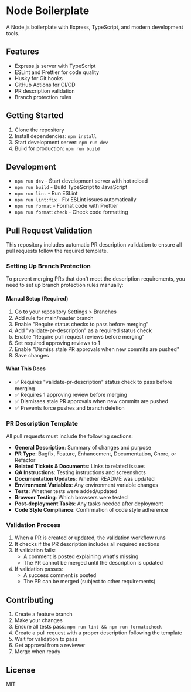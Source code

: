 # Node Boilerplate

A Node.js boilerplate with Express, TypeScript, and modern development tools.

## Features

- Express.js server with TypeScript
- ESLint and Prettier for code quality
- Husky for Git hooks
- GitHub Actions for CI/CD
- PR description validation
- Branch protection rules

## Getting Started

1. Clone the repository
2. Install dependencies: `npm install`
3. Start development server: `npm run dev`
4. Build for production: `npm run build`

## Development

- `npm run dev` - Start development server with hot reload
- `npm run build` - Build TypeScript to JavaScript
- `npm run lint` - Run ESLint
- `npm run lint:fix` - Fix ESLint issues automatically
- `npm run format` - Format code with Prettier
- `npm run format:check` - Check code formatting

## Pull Request Validation

This repository includes automatic PR description validation to ensure all pull requests follow the required template.

### Setting Up Branch Protection

To prevent merging PRs that don't meet the description requirements, you need to set up branch protection rules manually:

#### Manual Setup (Required)

1. Go to your repository Settings > Branches
2. Add rule for main/master branch
3. Enable "Require status checks to pass before merging"
4. Add "validate-pr-description" as a required status check
5. Enable "Require pull request reviews before merging"
6. Set required approving reviews to 1
7. Enable "Dismiss stale PR approvals when new commits are pushed"
8. Save changes

#### What This Does

- ✅ Requires "validate-pr-description" status check to pass before merging
- ✅ Requires 1 approving review before merging
- ✅ Dismisses stale PR approvals when new commits are pushed
- ✅ Prevents force pushes and branch deletion

### PR Description Template

All pull requests must include the following sections:

- **General Description**: Summary of changes and purpose
- **PR Type**: Bugfix, Feature, Enhancement, Documentation, Chore, or Refactor
- **Related Tickets & Documents**: Links to related issues
- **QA Instructions**: Testing instructions and screenshots
- **Documentation Updates**: Whether README was updated
- **Environment Variables**: Any environment variable changes
- **Tests**: Whether tests were added/updated
- **Browser Testing**: Which browsers were tested
- **Post-deployment Tasks**: Any tasks needed after deployment
- **Code Style Compliance**: Confirmation of code style adherence

### Validation Process

1. When a PR is created or updated, the validation workflow runs
2. It checks if the PR description includes all required sections
3. If validation fails:
   - A comment is posted explaining what's missing
   - The PR cannot be merged until the description is updated
4. If validation passes:
   - A success comment is posted
   - The PR can be merged (subject to other requirements)

## Contributing

1. Create a feature branch
2. Make your changes
3. Ensure all tests pass: `npm run lint && npm run format:check`
4. Create a pull request with a proper description following the template
5. Wait for validation to pass
6. Get approval from a reviewer
7. Merge when ready

## License

MIT

